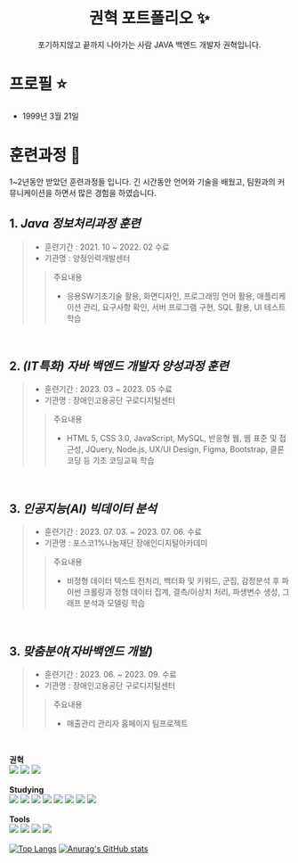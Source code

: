 <p align="center">
  <h1 align="center">권혁 포트폴리오 ✨</h1>

  <p align="center">
포기하지않고 끝까지 나아가는 사람 JAVA 백엔드 개발자 권혁입니다.
  </p>

# 프로필 ⭐️
- 1999년 3월 21일

# 훈련과정 🍪
1~2년동안 받았던 훈련과정들 입니다. 
긴 시간동안 언어와 기술을 배웠고, 팀원과의 커뮤니케이션을 하면서 많은 경험을 하였습니다. 

## 1. ***Java 정보처리과정 훈련***
>
> - 훈련기간 : 2021. 10 ~ 2022. 02 수료
> - 기관명 : 양정인력개발센터
>
>> 주요내용
>> - 응용SW기초기술 활용, 화면디자인, 프로그래밍 언어 활용, 애플리케이션 관리, 요구사항 확인, 서버 프로그램 구현, SQL 활용, UI 테스트 학습

<br/>

## 2. ***(IT특화) 자바 백엔드 개발자 양성과정 훈련***
>
> - 훈련기간 : 2023. 03 ~ 2023. 05 수료
> - 기관명 : 장애인고용공단 구로디지털센터
>
>> 주요내용
>> - HTML 5, CSS 3.0, JavaScript, MySQL, 반응형 웹, 웹 표준 및 접근성, JQuery, Node.js, UX/UI Design, Figma, Bootstrap, 클론 코딩 등 기초 코딩교육 학습

<br/>

## 3. ***인공지능(AI) 빅데이터 분석***
>
> - 훈련기간 : 2023. 07. 03. ~ 2023. 07. 06. 수료
> - 기관명 : 포스코1%나눔재단 장애인디지털아카데미
>
>> 주요내용
>> - 비정형 데이터 텍스트 전처리, 백터화 및 키워드, 군집, 감정분석 후 파이썬 크롤링과 정형 데이터 집계, 결측/이상치 처리, 파생변수 생성, 그래프 분석과 모델링 학습

<br/>

## 3. ***맞춤분야(자바백엔드 개발)***
>
> - 훈련기간 : 2023. 06. ~ 2023. 09. 수료
> - 기관명 : 장애인고용공단 구로디지털센터
>
>> 주요내용
>> - 매출관리 관리자 홈페이지 팀프로젝트

<br/>




<b>권혁</b>
<br>
<a href = "https://github.com/KwonHyeok1"><img src="https://hits.seeyoufarm.com/api/count/incr/badge.svg?url=https%3A%2F%2Fgithub.com%2FKwonHyeok1&count_bg=%23000000&title_bg=%230000FF&icon=&icon_color=%23E7E7E7&title=GitHub&edge_flat=false)"></a>
<a href="https://www.porsche.com/korea/ko/modelstart/all/?modelrange=cayenne"><img src="https://img.shields.io/badge/Porsche-B12B28?style=flat-square&logo=Porsche&logoColor=white"/></a>
<a href="https://www.instagram.com/not_umbro_im_ugro/"><img src="https://img.shields.io/badge/Instargram-E4405F?style=flat-square&logo=Instargram&logoColor=white"/></a>
<br>
<br>
<b>Studying</b>
<br>
<img src="https://img.shields.io/badge/HTML5-E34F26?style=flat-square&logo=HTML5&logoColor=white"/> 
<img src="https://img.shields.io/badge/CSS3-1572B6?style=flat-square&logo=CSS3&logoColor=white"/>
<img src="https://img.shields.io/badge/Javascript-F7DF1E?style=flat-square&logo=Javascript&logoColor=white"/>
<img src="https://img.shields.io/badge/Mysql-4479A1?style=flat-square&logo=MySQL&logoColor=white"/>
<img src="https://img.shields.io/badge/Java-007396?style=flat-square&logo=Java&logoColor=white"/>
<img src="https://img.shields.io/badge/python-3776AB?style=flat-square&logo=python&logoColor=white"/>
<img src="https://img.shields.io/badge/C++-00599C?style=flat-square&logo=C++&logoColor=white"/>
<img src="https://img.shields.io/badge/csharp-512BD4?style=flat-square&logo=csharp&logoColor=white"/>
<br>
<br>
<b>Tools</b>
<br>
<img src="https://img.shields.io/badge/GitHub-181717?style=flat-square&logo=GitHub&logoColor=white"/>
<img src="https://img.shields.io/badge/Visual Studio Code-007ACC?style=flat-square&logo=Visual Studio Code&logoColor=white"/>
<img src="https://img.shields.io/badge/Eclipse IDE-2C2255?style=flat-square&logo=Eclipse IDE&logoColor=white"/>
<img src="https://img.shields.io/badge/intellijidea-2C2255?style=flat-square&logo=intellijidea&logoColor=white">
<br>
<br>
[![Top Langs](https://github-readme-stats.vercel.app/api/top-langs/?username=KwonHyeok1)](https://github.com/KwonHyeok1/github-readme-stats)
[![Anurag's GitHub stats](https://github-readme-stats.vercel.app/api?username=KwonHyeok1)](https://github.com/KwonHyeok1/github-readme-stats)
</p>
